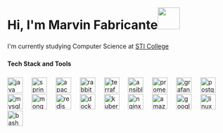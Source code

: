 <!--
**marbs505/marbs505** is a ✨ _special_ ✨ repository because its `README.md` (this file) appears on your GitHub profile.

Here are some ideas to get you started:

- 🔭 I’m currently working on ...
- 🌱 I’m currently learning ...
- 👯 I’m looking to collaborate on ...
- 🤔 I’m looking for help with ...
- 💬 Ask me about ...
- 📫 How to reach me: ...
- 😄 Pronouns: ...
- ⚡ Fun fact: ...
-->

<h1 align="left">Hi, I'm Marvin Fabricante<img src="https://media.giphy.com/media/jsHVvDpDMCwbyLuYM0/giphy.gif" width="50"></h1>

###

<p align="left">I'm currently studying Computer Science at <a href="https://www.sti.edu/programs-details.asp?p=Mg==">STI College</a></p>

###

<h4 align="left">Tech Stack and Tools</h4>

###

<div align="left">
  <img src="https://skillicons.dev/icons?i=java" height="35" alt="java logo"  />
  <img width="12" />
  <img src="https://cdn.jsdelivr.net/gh/devicons/devicon/icons/spring/spring-original.svg" height="35" alt="spring logo"  />
  <img width="12" />
  <img src="https://skillicons.dev/icons?i=kafka" height="35" alt="apachekafka logo"  />
  <img width="12" />
  <img src="https://skillicons.dev/icons?i=rabbitmq" height="35" alt="rabbitmq logo"  />
  <img width="12" />
  <img src="https://cdn.jsdelivr.net/gh/devicons/devicon/icons/terraform/terraform-original.svg" height="35" alt="terraform logo"  />
  <img width="12" />
  <img src="https://cdn.jsdelivr.net/gh/devicons/devicon/icons/ansible/ansible-original.svg" height="35" alt="ansible logo"  />
  <img width="12" />
  <img src="https://skillicons.dev/icons?i=prometheus" height="35" alt="prometheus logo"  />
  <img width="12" />
  <img src="https://skillicons.dev/icons?i=grafana" height="35" alt="grafana logo"  />
  <img width="12" />
  <img src="https://skillicons.dev/icons?i=postgres" height="35" alt="postgresql logo"  />
  <img width="12" />
  <img src="https://skillicons.dev/icons?i=mysql" height="35" alt="mysql logo"  />
  <img width="12" />
  <img src="https://skillicons.dev/icons?i=mongodb" height="35" alt="mongodb logo"  />
  <img width="12" />
  <img src="https://skillicons.dev/icons?i=redis" height="35" alt="redis logo"  />
  <img width="12" />
  <img src="https://skillicons.dev/icons?i=docker" height="35" alt="docker logo"  />
  <img width="12" />
  <img src="https://skillicons.dev/icons?i=kubernetes" height="35" alt="kubernetes logo"  />
  <img width="12" />
  <img src="https://cdn.jsdelivr.net/gh/devicons/devicon/icons/nginx/nginx-original.svg" height="35" alt="nginx logo"  />
  <img width="12" />
  <img src="https://skillicons.dev/icons?i=aws" height="35" alt="amazonwebservices logo"  />
  <img width="12" />
  <img src="https://skillicons.dev/icons?i=gcp" height="35" alt="googlecloud logo"  />
  <img width="12" />
  <img src="https://skillicons.dev/icons?i=linux" height="35" alt="linux logo"  />
  <img width="12" />
  <img src="https://skillicons.dev/icons?i=bash" height="35" alt="bash logo"  />
</div>
